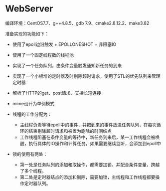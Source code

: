 # WebServer
编译环境：CentOS7.7、g++4.8.5、gdb 7.9、cmake2.8.12.2、make3.82

准备实现的功能如下：

* 使用了epoll边沿触发 + EPOLLONESHOT + 非阻塞IO
* 使用了一个固定线程数的线程池
* 实现了一个任务队列，由条件变量触发通知新任务的到来
* 实现了一个小根堆的定时器及时剔除超时请求，使用了STL的优先队列来管理定时器
* 解析了HTTP的get、post请求，支持长短连接
* mime设计为单例模式
* 线程的工作分配为：
  * 主线程负责等待epoll中的事件，并把到来的事件放进任务队列，在每次循环的结束剔除超时请求和被置为删除的时间结点
  * 工作线程阻塞在条件变量的等待中，新任务到来后，某一工作线程会被唤醒，执行具体的IO操作和计算任务，如果需要继续监听，会添加到epoll中  

* 锁的使用有两处：
  * 第一处是任务队列的添加和取操作，都需要加锁，并配合条件变量，跨越了多个线程。
  * 第二处是定时器结点的添加和删除，需要加锁，主线程和工作线程都要操作定时器队列。